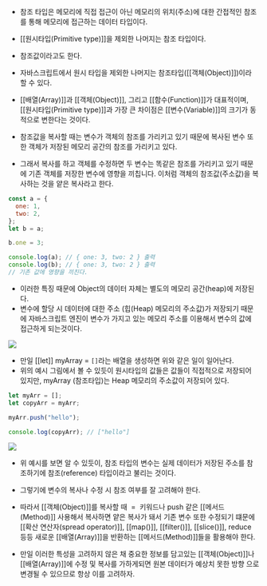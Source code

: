 - 참조 타입은 메모리에 직접 접근이 아닌 메모리의 위치(주소)에 대한 간접적인 참조를 통해 메모리에 접근하는 데이터 타입이다.
- [[원시타입(Primitive type)]]을 제외한 나머지는 참조 타입이다.
- 참조값이라고도 한다.

- 자바스크립트에서 원시 타입을 제외한 나머지는 참조타입([[객체(Object)]])이라 할 수 있다.
- [[배열(Array)]]과 [[객체(Object)]], 그리고 [[함수(Function)]]가 대표적이며, [[원시타입(Primitive type)]]과 가장 큰 차이점은 [[변수(Variable)]]의 크기가 동적으로 변한다는 것이다. 

- 참조값을 복사할 때는 변수가 객체의 참조를 가리키고 있기 때문에 복사된 변수 또한 객체가 저장된 메모리 공간의 참조를 가리키고 있다.
- 그래서 복사를 하고 객체를 수정하면 두 변수는 똑같은 참조를 가리키고 있기 때문에 기존 객체를 저장한 변수에 영향을 끼칩니다. 이처럼 객체의 참조값(주소값)을 복사하는 것을 얕은 복사라고 한다.

```js
const a = {
  one: 1,
  two: 2,
};
let b = a;

b.one = 3;

console.log(a); // { one: 3, two: 2 } 출력
console.log(b); // { one: 3, two: 2 } 출력
// 기존 값에 영향을 끼친다.
```

- 이러한 특징 때문에 Object의 데이터 자체는 별도의 메모리 공간(heap)에 저장된다.
- 변수에 할당 시 데이터에 대한 주소 (힙(Heap) 메모리의 주소값)가 저장되기 때문에 자바스크립트 엔진이 변수가 가지고 있는 메모리 주소를 이용해서 변수의 값에 접근하게 되는것이다.

![](https://velog.velcdn.com/images%2Fnomadhash%2Fpost%2F6576b5c3-a064-4f24-a96f-b287b46c2aab%2F%E1%84%89%E1%85%B3%E1%84%8F%E1%85%B3%E1%84%85%E1%85%B5%E1%86%AB%E1%84%89%E1%85%A3%E1%86%BA%202020-09-16%20%E1%84%8B%E1%85%A9%E1%84%92%E1%85%AE%207.45.04.png)

- 만일 [[let]] myArray = `[]`라는 배열을 생성하면 위와 같은 일이 일어난다.
- 위의 예시 그림에서 볼 수 있듯이 원시타입의 값들은 값들이 직접적으로 저장되어 있지만, myArray (참조타입)는 Heap 메모리의 주소값이 저장되어 있다.

```jsx
let myArr = [];
let copyArr = myArr;

myArr.push("hello");

console.log(copyArr); // ["hello"]
```

![](https://velog.velcdn.com/images%2Fnomadhash%2Fpost%2Fac894f26-b94a-41f8-990e-8b44c6775d97%2F%E1%84%89%E1%85%B3%E1%84%8F%E1%85%B3%E1%84%85%E1%85%B5%E1%86%AB%E1%84%89%E1%85%A3%E1%86%BA%202020-09-16%20%E1%84%8B%E1%85%A9%E1%84%92%E1%85%AE%207.54.37.png)

- 위 예시를 보면 알 수 있듯이, 참조 타입의 변수는 실제 데이터가 저장된 주소를 참조하기에 참조(reference) 타입이라고 불리는 것이다.

- 그렇기에 변수의 복사나 수정 시 참조 여부를 잘 고려해야 한다.
- 따라서 [[객체(Object)]]를 복사할 때  =  키워드나 push 같은 [[메서드(Method)]] 사용해서 복사하면 얕은 복사가 돼서 기존 변수 또한 수정되기 떄문에 [[확산 연산자(spread operator)]], [[map()]], [[filter()]], [[slice()]], reduce 등등 새로운 [[배열(Array)]]을 반환하는 [[메서드(Method)]]들을 활용해야 한다.

- 만일 이러한 특성을 고려하지 않은 채 중요한 정보를 담고있는 [[객체(Object)]]나 [[배열(Array)]]에 수정 및 복사를 가하게되면 원본 데이터가 예상치 못한 방향 으로 변경될 수 있으므로 항상 이를 고려하자.